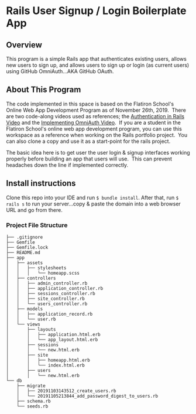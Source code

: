 
# Rails User Signup / Login Boilerplate App

## Overview
This program is a simple Rails app that authenticates existing users, allows new users to sign up, and allows users to sign up or login (as current users) using GitHub OmniAuth...AKA GitHub OAuth.

## About This Program
<p>The code implemented in this space is based on the Flatiron School's Online Web App Development Program as of November 26th, 2019. &nbspThere are two code-along videos used as references; the <a href='https://www.youtube.com/watch?v=gB7lYvfL4J4'>Authentication in Rails Video</a> and the <a href='https://www.youtube.com/watch?v=UAvuo-EbTFY'>Implementing OmniAuth Video</a>.  &nbspIf you are a student in the Flatiron School's online web app development program, you can use this workspace as a reference when working on the Rails portfolio project.  &nbspYou can also clone a copy and use it as a start-point for the rails project.</p> <p>The basic idea here is to get user the user login & signup interfaces working properly before building an app that users will use. &nbspThis can prevent headaches down the line if implemented correctly.</p>

## Install instructions
Clone this repo into your IDE and run `$ bundle install`.  After that, run `$ rails s` to run your server...copy & paste the domain into a web browser URL and go from there.

### Project File Structure
```
├── .gitignore
├── Gemfile
├── Gemfile.lock
├── README.md
├── app
│   ├── assets
│   │   ├── stylesheets
│   │   │   └── homeapp.scss
│   ├── controllers
│   │   ├── admin_controller.rb
│   │   ├── application_controller.rb
│   │   ├── sessions_controller.rb
│   │   ├── site_controller.rb
│   │   └── users_controller.rb
│   ├── models
│   │   ├── application_record.rb
│   │   └── user.rb
│   └── views
│       ├── layouts
│       │   ├── application.html.erb
│       │   └── app_layout.html.erb
│       ├── sessions
│       │   └── new.html.erb
│       ├── site
│       │   ├── homeapp.html.erb
│       │   └── index.html.erb
│       ├── users
│       │   └── new.html.erb
└── db
    ├── migrate
    │   ├── 20191103143512_create_users.rb
    │   └── 20191105213844_add_password_digest_to_users.rb
    ├── schema.rb
    └── seeds.rb
```
